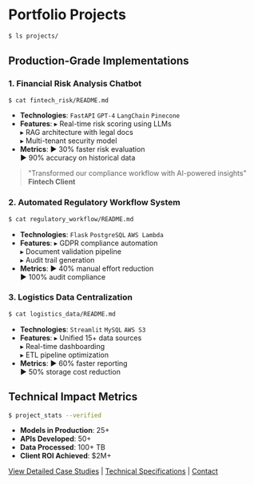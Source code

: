 # Portfolio Projects

```bash
$ ls projects/
```

## Production-Grade Implementations

### 1. Financial Risk Analysis Chatbot
```bash
$ cat fintech_risk/README.md
```
- **Technologies**: `FastAPI` `GPT-4` `LangChain` `Pinecone`
- **Features**:
  ▸ Real-time risk scoring using LLMs  
  ▸ RAG architecture with legal docs  
  ▸ Multi-tenant security model
- **Metrics**:
  ▶ 30% faster risk evaluation  
  ▶ 90% accuracy on historical data

> "Transformed our compliance workflow with AI-powered insights"  
**Fintech Client**

### 2. Automated Regulatory Workflow System
```bash
$ cat regulatory_workflow/README.md
```
- **Technologies**: `Flask` `PostgreSQL` `AWS Lambda`
- **Features**:
  ▸ GDPR compliance automation  
  ▸ Document validation pipeline  
  ▸ Audit trail generation
- **Metrics**:
  ▶ 40% manual effort reduction  
  ▶ 100% audit compliance

### 3. Logistics Data Centralization
```bash
$ cat logistics_data/README.md
```
- **Technologies**: `Streamlit` `MySQL` `AWS S3`
- **Features**:
  ▸ Unified 15+ data sources  
  ▸ Real-time dashboarding  
  ▸ ETL pipeline optimization
- **Metrics**:
  ▶ 60% faster reporting  
  ▶ 50% storage cost reduction

## Technical Impact Metrics
```bash
$ project_stats --verified
```
- **Models in Production**: 25+  
- **APIs Developed**: 50+  
- **Data Processed**: 100+ TB  
- **Client ROI Achieved**: $2M+  


[View Detailed Case Studies](ai-solutions.md) | [Technical Specifications](expertise.md) | [Contact](contact.md)
